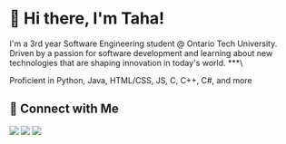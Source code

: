# 👋 Hi there, I'm Taha!

<!-- Intro -->
I'm a 3rd year Software Engineering student @ Ontario Tech University. Driven by a passion for software development and learning about new technologies that are shaping innovation in today's world. 
\***\
<!-- Skills -->
Proficient in Python, Java, HTML/CSS, JS, C, C++, C#, and more
<!-- Connect -->
## 🤝 Connect with Me
[![](https://img.shields.io/badge/LinkedIn-Taha%20Zahid-0A66C2?style=for-the-badge&logo=linkedin&logoColor=white)](https://www.linkedin.com/in/tahazahid/)
[![](https://img.shields.io/badge/Portfolio-tahazahid.com-10B981?style=for-the-badge&logo=firefox&logoColor=white)](https://tahazahid.com/)
[![](https://img.shields.io/badge/GitHub-Taha%20Zahid-181717?style=for-the-badge&logo=github)](https://github.com/tahazahid)



